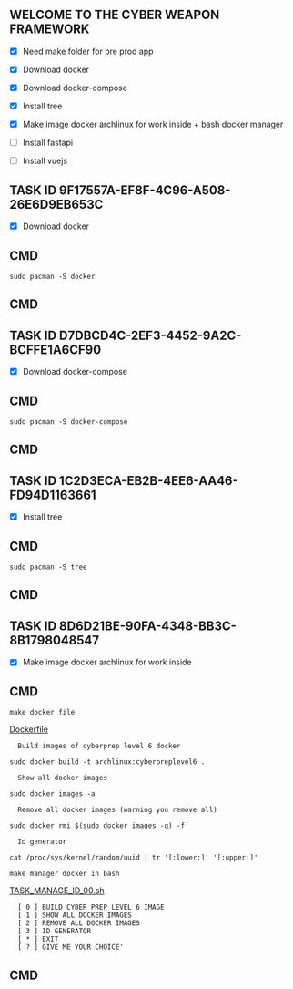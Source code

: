## WELCOME TO THE CYBER WEAPON FRAMEWORK


  - [X] Need make folder for pre prod app 
  - [X] Download docker 
  - [X] Download docker-compose
  - [X] Install tree
  - [X] Make image docker archlinux for work inside + bash docker manager 
  - [ ] Install fastapi
  - [ ] Install vuejs


## TASK ID 9F17557A-EF8F-4C96-A508-26E6D9EB653C

  - [X] Download docker 
  
## CMD

    sudo pacman -S docker

## CMD

## TASK ID D7DBCD4C-2EF3-4452-9A2C-BCFFE1A6CF90

  - [X] Download docker-compose
  
## CMD

    sudo pacman -S docker-compose

## CMD

## TASK ID 1C2D3ECA-EB2B-4EE6-AA46-FD94D1163661 

  - [X] Install tree

## CMD
    sudo pacman -S tree
## CMD

## TASK ID 8D6D21BE-90FA-4348-BB3C-8B1798048547

  - [X] Make image docker archlinux for work inside

## CMD

    make docker file
[Dockerfile](https://github.com/111Cyber0cculte888/cyberprepLevel6/blob/main/preprod/Dockerfile)
      
      Build images of cyberprep level 6 docker

```
sudo docker build -t archlinux:cyberpreplevel6 .
```

      Show all docker images

```
sudo docker images -a
```

      Remove all docker images (warning you remove all)

```
sudo docker rmi $(sudo docker images -q) -f
```

      Id generator

```
cat /proc/sys/kernel/random/uuid | tr '[:lower:]' '[:upper:]'
```
 
    make manager docker in bash 
[TASK_MANAGE_ID_00.sh](https://github.com/111Cyber0cculte888/cyberprepLevel6/blob/main/preprod/TASK_MANAGE_ID_00.sh)

      [ 0 ] BUILD CYBER PREP LEVEL 6 IMAGE
      [ 1 ] SHOW ALL DOCKER IMAGES
      [ 2 ] REMOVE ALL DOCKER IMAGES
      [ 3 ] ID GENERATOR
      [ * ] EXIT
      [ ? ] GIVE ME YOUR CHOICE'
    
## CMD